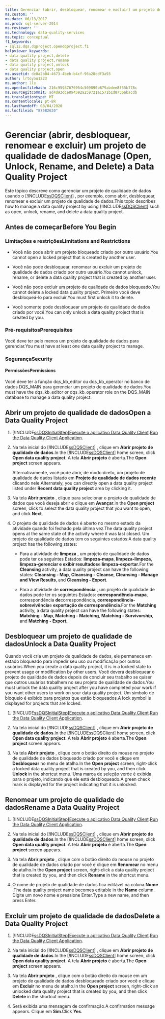 ```yaml
---
title: Gerenciar (abrir, desbloquear, renomear e excluir) um projeto de qualidade de dados | Microsoft Docs
ms.custom: ''
ms.date: 06/13/2017
ms.prod: sql-server-2014
ms.reviewer: ''
ms.technology: data-quality-services
ms.topic: conceptual
f1_keywords:
- sql12.dqs.dqproject.opendqproject.f1
helpviewer_keywords:
- data quality project,delete
- data quality project,rename
- data quality project,unlock
- data quality project,open
ms.assetid: de8a2b04-4673-4beb-b4cf-96a28cdf3a93
author: lrtoyou1223
ms.author: lle
ms.openlocfilehash: 216c95937676954c509890b879abdee8f55b778c
ms.sourcegitcommit: ad4d92dce894592a259721a1571b1d8736abacdb
ms.translationtype: MT
ms.contentlocale: pt-BR
ms.lasthandoff: 08/04/2020
ms.locfileid: "87582620"
---
```

# <a name="manage-open-unlock-rename-and-delete-a-data-quality-project"></a><span data-ttu-id="aeb38-102">Gerenciar (abrir, desbloquear, renomear e excluir) um projeto de qualidade de dados</span><span class="sxs-lookup"><span data-stu-id="aeb38-102">Manage (Open, Unlock, Rename, and Delete) a Data Quality Project</span></span>
  <span data-ttu-id="aeb38-103">Este tópico descreve como gerenciar um projeto de qualidade de dados usando o [!INCLUDE[ssDQSClient](../includes/ssdqsclient-md.md)] , por exemplo, como abrir, desbloquear, renomear e excluir um projeto de qualidade de dados.</span><span class="sxs-lookup"><span data-stu-id="aeb38-103">This topic describes how to manage a data quality project by using [!INCLUDE[ssDQSClient](../includes/ssdqsclient-md.md)] such as open, unlock, rename, and delete a data quality project.</span></span>  
  
##  <a name="before-you-begin"></a><a name="BeforeYouBegin"></a> <span data-ttu-id="aeb38-104">Antes de começar</span><span class="sxs-lookup"><span data-stu-id="aeb38-104">Before You Begin</span></span>  
  
###  <a name="limitations-and-restrictions"></a><a name="LimitationsRestrictions"></a> <span data-ttu-id="aeb38-105">Limitações e restrições</span><span class="sxs-lookup"><span data-stu-id="aeb38-105">Limitations and Restrictions</span></span>  
  
-   <span data-ttu-id="aeb38-106">Você não pode abrir um projeto bloqueado criado por outro usuário.</span><span class="sxs-lookup"><span data-stu-id="aeb38-106">You cannot open a locked project that is created by another user.</span></span>  
  
-   <span data-ttu-id="aeb38-107">Você não pode desbloquear, renomear ou excluir um projeto de qualidade de dados criado por outro usuário.</span><span class="sxs-lookup"><span data-stu-id="aeb38-107">You cannot unlock, rename, or delete a data quality project that is created by another user.</span></span>  
  
-   <span data-ttu-id="aeb38-108">Você não pode excluir um projeto de qualidade de dados bloqueado.</span><span class="sxs-lookup"><span data-stu-id="aeb38-108">You cannot delete a locked data quality project.</span></span> <span data-ttu-id="aeb38-109">Primeiro você deve desbloqueá-lo para excluir.</span><span class="sxs-lookup"><span data-stu-id="aeb38-109">You must first unlock it to delete.</span></span>  
  
-   <span data-ttu-id="aeb38-110">Você somente pode desbloquear um projeto de qualidade de dados criado por você.</span><span class="sxs-lookup"><span data-stu-id="aeb38-110">You can only unlock a data quality project that is created by you.</span></span>  
  
###  <a name="prerequisites"></a><a name="Prerequisites"></a> <span data-ttu-id="aeb38-111">Pré-requisitos</span><span class="sxs-lookup"><span data-stu-id="aeb38-111">Prerequisites</span></span>  
 <span data-ttu-id="aeb38-112">Você deve ter pelo menos um projeto de qualidade de dados para gerenciar.</span><span class="sxs-lookup"><span data-stu-id="aeb38-112">You must have at least one data quality project to manage.</span></span>  
  
###  <a name="security"></a><a name="Security"></a> <span data-ttu-id="aeb38-113">Segurança</span><span class="sxs-lookup"><span data-stu-id="aeb38-113">Security</span></span>  
  
####  <a name="permissions"></a><a name="Permissions"></a> <span data-ttu-id="aeb38-114">Permissões</span><span class="sxs-lookup"><span data-stu-id="aeb38-114">Permissions</span></span>  
 <span data-ttu-id="aeb38-115">Você deve ter a função dqs_kb_editor ou dqs_kb_operator no banco de dados DQS_MAIN para gerenciar um projeto de qualidade de dados.</span><span class="sxs-lookup"><span data-stu-id="aeb38-115">You must have the dqs_kb_editor or dqs_kb_operator role on the DQS_MAIN database to manage a data quality project.</span></span>  
  
##  <a name="open-a-data-quality-project"></a><a name="Open"></a> <span data-ttu-id="aeb38-116">Abrir um projeto de qualidade de dados</span><span class="sxs-lookup"><span data-stu-id="aeb38-116">Open a Data Quality Project</span></span>  
  
1.  [!INCLUDE[ssDQSInitialStep](../includes/ssdqsinitialstep-md.md)]<span data-ttu-id="aeb38-117">[Execute o aplicativo Data Quality Client](../../2014/data-quality-services/run-the-data-quality-client-application.md).</span><span class="sxs-lookup"><span data-stu-id="aeb38-117">[Run the Data Quality Client Application](../../2014/data-quality-services/run-the-data-quality-client-application.md).</span></span>  
  
2.  <span data-ttu-id="aeb38-118">Na tela inicial do [!INCLUDE[ssDQSClient](../includes/ssdqsclient-md.md)] , clique em **Abrir projeto de qualidade de dados**.</span><span class="sxs-lookup"><span data-stu-id="aeb38-118">In the [!INCLUDE[ssDQSClient](../includes/ssdqsclient-md.md)] home screen, click **Open data quality project**.</span></span> <span data-ttu-id="aeb38-119">A tela **Abrir projeto** é aberta.</span><span class="sxs-lookup"><span data-stu-id="aeb38-119">The **Open project** screen appears.</span></span>  
  
     <span data-ttu-id="aeb38-120">Alternativamente, você pode abrir, de modo direto, um projeto de qualidade de dados listado em **Projeto de qualidade de dados recente** clicando nele.</span><span class="sxs-lookup"><span data-stu-id="aeb38-120">Alternately, you can directly open a data quality project listed under **Recent data quality project** area by clicking it.</span></span>  
  
3.  <span data-ttu-id="aeb38-121">Na tela **Abrir projeto** , clique para selecionar o projeto de qualidade de dados que você deseja abrir e clique em **Avançar**.</span><span class="sxs-lookup"><span data-stu-id="aeb38-121">In the **Open project** screen, click to select the data quality project that you want to open, and click **Next**.</span></span>  
  
4.  <span data-ttu-id="aeb38-122">O projeto de qualidade de dados é aberto no mesmo estado da atividade quando foi fechado pela última vez.</span><span class="sxs-lookup"><span data-stu-id="aeb38-122">The data quality project opens at the same state of the activity where it was last closed.</span></span> <span data-ttu-id="aeb38-123">Um projeto de qualidade de dados tem os seguintes estados:</span><span class="sxs-lookup"><span data-stu-id="aeb38-123">A data quality project has the following states:</span></span>  
  
    -   <span data-ttu-id="aeb38-124">Para a atividade de **limpeza** , um projeto de qualidade de dados pode ter os seguintes Estados: **limpeza-mapa**, **limpeza-limpeza**, **limpeza-gerenciar e exibir resultados**e **limpeza-exportar**.</span><span class="sxs-lookup"><span data-stu-id="aeb38-124">For the **Cleansing** activity, a data quality project can have the following states: **Cleansing - Map**, **Cleansing - Cleanse**, **Cleansing - Manage and View Results**, and **Cleansing - Export**.</span></span>  
  
    -   <span data-ttu-id="aeb38-125">Para a atividade de **correspondência** , um projeto de qualidade de dados pode ter os seguintes Estados: **correspondência-mapa**, correspondência **de**correspondência, **correspondência-sobrevivência**e **exportação de correspondência**.</span><span class="sxs-lookup"><span data-stu-id="aeb38-125">For the **Matching** activity, a data quality project can have the following states: **Matching - Map**, **Matching - Matching**, **Matching - Survivorship**, and **Matching - Export**.</span></span>  
  
##  <a name="unlock-a-data-quality-project"></a><a name="Unlock"></a> <span data-ttu-id="aeb38-126">Desbloquear um projeto de qualidade de dados</span><span class="sxs-lookup"><span data-stu-id="aeb38-126">Unlock a Data Quality Project</span></span>  
 <span data-ttu-id="aeb38-127">Quando você cria um projeto de qualidade de dados, ele permanece em estado bloqueado para impedir seu uso ou modificação por outros usuários.</span><span class="sxs-lookup"><span data-stu-id="aeb38-127">When you create a data quality project, it is in a locked state to prevent usage or modification by other users.</span></span> <span data-ttu-id="aeb38-128">Você deverá desbloquear o projeto de qualidade de dados depois de concluir seu trabalho se quiser que outros usuários trabalhem no seu projeto de qualidade de dados.</span><span class="sxs-lookup"><span data-stu-id="aeb38-128">You must unlock the data quality project after you have completed your work if you want other users to work on your data quality project.</span></span> <span data-ttu-id="aeb38-129">Um símbolo de bloqueio é exibido para projetos que estão bloqueados.</span><span class="sxs-lookup"><span data-stu-id="aeb38-129">A lock symbol is displayed for projects that are locked.</span></span>  
  
1.  [!INCLUDE[ssDQSInitialStep](../includes/ssdqsinitialstep-md.md)]<span data-ttu-id="aeb38-130">[Execute o aplicativo Data Quality Client](../../2014/data-quality-services/run-the-data-quality-client-application.md).</span><span class="sxs-lookup"><span data-stu-id="aeb38-130">[Run the Data Quality Client Application](../../2014/data-quality-services/run-the-data-quality-client-application.md).</span></span>  
  
2.  <span data-ttu-id="aeb38-131">Na tela inicial do [!INCLUDE[ssDQSClient](../includes/ssdqsclient-md.md)] , clique em **Abrir projeto de qualidade de dados**.</span><span class="sxs-lookup"><span data-stu-id="aeb38-131">In the [!INCLUDE[ssDQSClient](../includes/ssdqsclient-md.md)] home screen, click **Open data quality project**.</span></span> <span data-ttu-id="aeb38-132">A tela **Abrir projeto** é aberta.</span><span class="sxs-lookup"><span data-stu-id="aeb38-132">The **Open project** screen appears.</span></span>  
  
3.  <span data-ttu-id="aeb38-133">Na tela **Abrir projeto** , clique com o botão direito do mouse no projeto de qualidade de dados bloqueado criado por você e clique em **Desbloquear** no menu de atalho.</span><span class="sxs-lookup"><span data-stu-id="aeb38-133">In the **Open project** screen, right-click a locked data quality project that is created by you, and then click **Unlock** in the shortcut menu.</span></span> <span data-ttu-id="aeb38-134">Uma marca de seleção verde é exibida para o projeto, indicando que ele está desbloqueado.</span><span class="sxs-lookup"><span data-stu-id="aeb38-134">A green check mark is displayed for the project indicating that it is unlocked.</span></span>  
  
##  <a name="rename-a-data-quality-project"></a><a name="Rename"></a> <span data-ttu-id="aeb38-135">Renomear um projeto de qualidade de dados</span><span class="sxs-lookup"><span data-stu-id="aeb38-135">Rename a Data Quality Project</span></span>  
  
1.  [!INCLUDE[ssDQSInitialStep](../includes/ssdqsinitialstep-md.md)]<span data-ttu-id="aeb38-136">[Execute o aplicativo Data Quality Client](../../2014/data-quality-services/run-the-data-quality-client-application.md).</span><span class="sxs-lookup"><span data-stu-id="aeb38-136">[Run the Data Quality Client Application](../../2014/data-quality-services/run-the-data-quality-client-application.md).</span></span>  
  
2.  <span data-ttu-id="aeb38-137">Na tela inicial do [!INCLUDE[ssDQSClient](../includes/ssdqsclient-md.md)] , clique em **Abrir projeto de qualidade de dados**.</span><span class="sxs-lookup"><span data-stu-id="aeb38-137">In the [!INCLUDE[ssDQSClient](../includes/ssdqsclient-md.md)] home screen, click **Open data quality project**.</span></span> <span data-ttu-id="aeb38-138">A tela **Abrir projeto** é aberta.</span><span class="sxs-lookup"><span data-stu-id="aeb38-138">The **Open project** screen appears.</span></span>  
  
3.  <span data-ttu-id="aeb38-139">Na tela **Abrir projeto** , clique com o botão direito do mouse no projeto de qualidade de dados criado por você e clique em **Renomear** no menu de atalho.</span><span class="sxs-lookup"><span data-stu-id="aeb38-139">In the **Open project** screen, right-click a data quality project that is created by you, and then click **Rename** in the shortcut menu.</span></span>  
  
4.  <span data-ttu-id="aeb38-140">O nome de projeto de qualidade de dados fica editável na coluna **Nome** .</span><span class="sxs-lookup"><span data-stu-id="aeb38-140">The data quality project name becomes editable in the **Name** column.</span></span> <span data-ttu-id="aeb38-141">Digite um novo nome e pressione Enter.</span><span class="sxs-lookup"><span data-stu-id="aeb38-141">Type a new name, and then press Enter.</span></span>  
  
##  <a name="delete-a-data-quality-project"></a><a name="Delete"></a> <span data-ttu-id="aeb38-142">Excluir um projeto de qualidade de dados</span><span class="sxs-lookup"><span data-stu-id="aeb38-142">Delete a Data Quality Project</span></span>  
  
1.  [!INCLUDE[ssDQSInitialStep](../includes/ssdqsinitialstep-md.md)]<span data-ttu-id="aeb38-143">[Execute o aplicativo Data Quality Client](../../2014/data-quality-services/run-the-data-quality-client-application.md).</span><span class="sxs-lookup"><span data-stu-id="aeb38-143">[Run the Data Quality Client Application](../../2014/data-quality-services/run-the-data-quality-client-application.md).</span></span>  
  
2.  <span data-ttu-id="aeb38-144">Na tela inicial do [!INCLUDE[ssDQSClient](../includes/ssdqsclient-md.md)] , clique em **Abrir projeto de qualidade de dados**.</span><span class="sxs-lookup"><span data-stu-id="aeb38-144">In the [!INCLUDE[ssDQSClient](../includes/ssdqsclient-md.md)] home screen, click **Open data quality project**.</span></span> <span data-ttu-id="aeb38-145">A tela **Abrir projeto** é aberta.</span><span class="sxs-lookup"><span data-stu-id="aeb38-145">The **Open project** screen appears.</span></span>  
  
3.  <span data-ttu-id="aeb38-146">Na tela **Abrir projeto** , clique com o botão direito do mouse em um projeto de qualidade de dados desbloqueado criado por você e clique em **Excluir** no menu de atalho.</span><span class="sxs-lookup"><span data-stu-id="aeb38-146">In the **Open project** screen, right-click an unlocked data quality project that is created by you, and then click **Delete** in the shortcut menu.</span></span>  
  
4.  <span data-ttu-id="aeb38-147">Será exibida uma mensagem de confirmação.</span><span class="sxs-lookup"><span data-stu-id="aeb38-147">A confirmation message appears.</span></span> <span data-ttu-id="aeb38-148">Clique em **Sim**.</span><span class="sxs-lookup"><span data-stu-id="aeb38-148">Click **Yes**.</span></span>  
  
  
